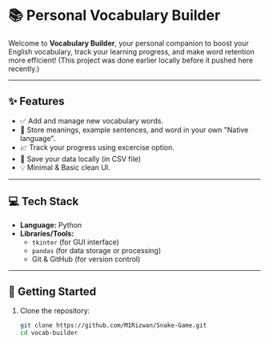 # 📚 Personal Vocabulary Builder

Welcome to **Vocabulary Builder**, your personal companion to boost your English vocabulary, track your learning progress, and make word retention more efficient! (This project was done earlier locally before it pushed here recently.)

---

## ✨ Features

- ✅ Add and manage new vocabulary words. 
- 🧠 Store meanings, example sentences, and word in your own "Native language".
- 📈 Track your progress using excercise option.
- 💾 Save your data locally (in CSV file)
- 💡 Minimal & Basic clean UI.

---

## 💻 Tech Stack

- **Language:** Python
- **Libraries/Tools:** 
  - `tkinter` (for GUI interface)
  - `pandas` (for data storage or processing)
  - Git & GitHub (for version control)

---

## 🚀 Getting Started

1. Clone the repository:
   ```bash
   git clone https://github.com/M1Rizwan/Snake-Game.git
   cd vocab-builder
